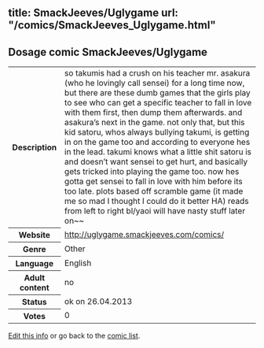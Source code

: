title: SmackJeeves/Uglygame
url: "/comics/SmackJeeves_Uglygame.html"
---
Dosage comic SmackJeeves/Uglygame
-----------------------------------------

<p id="msg"></p>
<script type="text/javascript">
if (window.location.search === '?edit_info_mail=sent_ok') {
  var elem = document.getElementById("msg");
  elem.innerHTML = 'Edited information sucessfully sent.';
  elem.className = 'ok';
}
</script>
<table class="comicinfo">
<tr>
<th>Description</th><td>so takumis had a crush on his teacher mr. asakura (who he lovingly call sensei) for a long time now, but there are these dumb games that the girls play to see who can get a specific teacher to fall in love with them first, then dump them afterwards. and asakura’s next in the game. not only that, but this kid satoru, whos always bullying takumi, is getting in on the game too and according to everyone hes in the lead. takumi knows what a little shit satoru is and doesn’t want sensei to get hurt, and basically gets tricked into playing the game too. now hes gotta get sensei to fall in love with him before its too late. plots based off scramble game (it made me so mad I thought I could do it better HA) reads from left to right bl/yaoi will have nasty stuff later on~~</td>
</tr>
<tr>
<th>Website</th><td><a href="http://uglygame.smackjeeves.com/comics/">http://uglygame.smackjeeves.com/comics/</a></td>
</tr>
<tr>
<th>Genre</th><td>Other</td>
</tr>
<tr>
<th>Language</th><td>English</td>
</tr>
<tr>
<th>Adult content</th><td>no</td>
</tr>
<tr>
<th>Status</th><td>ok on 26.04.2013</td>
</tr>
<tr>
<th>Votes</th><td>0</td>
</tr>
</table>

[Edit this info](SmackJeeves_Uglygame_edit.html) or go back to the [comic list](../comic-index.html).
